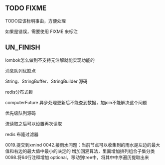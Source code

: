 ## TODO FIXME

TODO应该标明事由，方便处理

如果是错误，需要使用 FIXME 来标注

## UN_FINISH

lombok怎么做到不支持元注解就能实现功能的

消息队列优缺点

String、StringBuffer、StringBuilder 源码

redis分布式锁

computerFuture 异步处理更新后不能查到数据，加join不能解决这个问题

优先级队列源码

流读取之后可以设置再次读取

redis 布隆过滤器



0019.提交到xmind
0042.接雨水问题：当前节点可以收集到的雨水是左边的最大值和右边的最大值中最小的决定的
增加回溯算法，里面增加排列组合子集分类
0098.将64行注释增加 optional，移动到tree中，将其中中序遍历提取出来
